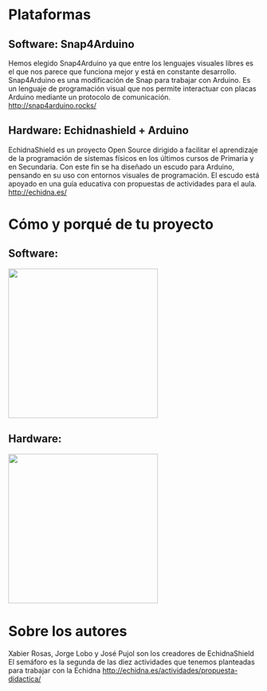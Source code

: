 # Plataformas

## Software: Snap4Arduino
Hemos elegido Snap4Arduino ya que entre los lenguajes visuales libres es el que nos parece que funciona mejor y está en constante desarrollo. Snap4Arduino es una modificación de Snap para trabajar con Arduino. Es un lenguaje de programación visual que nos permite interactuar con placas Arduino mediante un protocolo de comunicación. http://snap4arduino.rocks/

## Hardware: Echidnashield + Arduino
EchidnaShield es un proyecto Open Source dirigido a facilitar el aprendizaje de la programación de sistemas físicos en los últimos cursos de Primaria y en Secundaria. Con este fin se ha diseñado un escudo para Arduino, pensando en su uso con entornos visuales de programación. El escudo está apoyado en una guía educativa con propuestas de actividades para el aula.
http://echidna.es/

# Cómo y porqué de tu proyecto

## Software:
<img src="https://github.com/Josepujol/semaforos/blob/master/ejemplos/Snap4Arduino-EchidnaShield/img/Imagen%20programa.png" height="300">

## Hardware:
<img src= https://github.com/Josepujol/semaforos/blob/master/ejemplos/Snap4Arduino-EchidnaShield/img/echidnashield.png height="300">

# Sobre los autores
Xabier Rosas, Jorge Lobo y José Pujol son los creadores de EchidnaShield
El semáforo es la segunda de las diez actividades que tenemos planteadas para trabajar con la Echidna http://echidna.es/actividades/propuesta-didactica/
